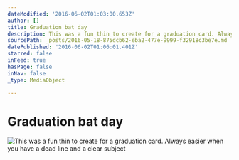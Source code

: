 ```yaml
---
dateModified: '2016-06-02T01:03:00.653Z'
author: []
title: Graduation bat day
description: This was a fun thin to create for a graduation card. Always easier when you have a dead line and a clear subject
sourcePath: _posts/2016-05-18-875dcb62-eba2-477e-9999-f32918c3be7e.md
datePublished: '2016-06-02T01:06:01.401Z'
starred: false
inFeed: true
hasPage: false
inNav: false
_type: MediaObject

---
```

# Graduation bat day
![This was a fun thin to create for a graduation card. Always easier when you have a dead line and a clear subject](https://s3-us-west-2.amazonaws.com/the-grid-img/p/5c39504b4caeb7b07b2b0e558ba08acedab38108.jpg)